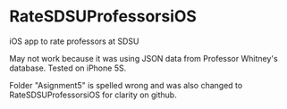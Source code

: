 # RateSDSUProfessorsiOS
iOS app to rate professors at SDSU

May not work because it was using JSON data from Professor Whitney's database. 
Tested on iPhone 5S. 

Folder "Asignment5" is spelled wrong and was also changed to RateSDSUProfessorsiOS for clarity on github.  

